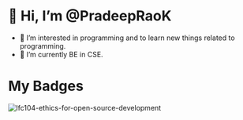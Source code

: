 # 👋 Hi, I’m @PradeepRaoK
- 👀 I’m interested in programming and to learn new things related to programming.
- 🌱 I’m currently BE in CSE.

# My Badges
![lfc104-ethics-for-open-source-development](https://user-images.githubusercontent.com/88186518/185569875-f9c66054-0862-4a5f-a51f-77e67b404077.png)
